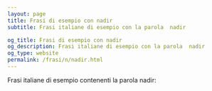 ```yaml
---
layout: page
title: Frasi di esempio con nadir 
subtitle: Frasi italiane di esempio con la parola  nadir

og_title: Frasi di esempio con nadir 
og_description: Frasi italiane di esempio con la parola  nadir
og_type: website
permalink: /frasi/n/nadir.html
---
```


Frasi italiane di esempio contenenti la parola nadir:


